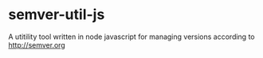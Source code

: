 # semver-util-js
A utitility tool written in node javascript for managing versions according to http://semver.org
